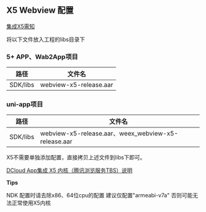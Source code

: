 ## X5 Webview 配置

[集成X5需知](https://ask.dcloud.net.cn/article/36806#mattersNeedingAttention)

将以下文件放入工程的libs目录下

### 5+ APP、Wab2App项目

路径 | 文件名
-|-
SDK/libs| webview-x5-release.aar

### uni-app项目

路径 | 文件名
-|-
SDK/libs| webview-x5-release.aar、weex_webview-x5-release.aar

X5不需要单独添加配置，直接拷贝上述文件到libs下即可。

[DCloud App集成 X5 内核（腾讯浏览服务TBS）说明](https://ask.dcloud.net.cn/article/36806)

**Tips**

NDK 配置时请去除x86、64位cpu的配置 建议仅配置"armeabi-v7a" 否则可能无法正常使用X5内核